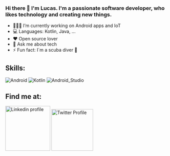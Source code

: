 ### Hi there 👋 I'm Lucas. I'm a passionate software developer, who likes technology and creating new things.

- 🧑🏻‍💻 I’m currently working on Android  apps and IoT
- 💻 Languages: Kotlin, Java, ...
- ❤️ Open source lover
- 💬 Ask me about tech
- ⚡ Fun fact: I´m a scuba diver 🤿

## Skills:
![Android](https://img.shields.io/badge/Android-3DDC84?style=for-the-badge&logo=android&logoColor=green&labelColor=101010)
![Kotlin](https://img.shields.io/badge/Kotlin-0095D5?style=for-the-badge&logo=kotlin&labelColor=101010)
![Android_Studio](https://img.shields.io/badge/Android_Studio-3DDC84?style=for-the-badge&logo=android-studio&labelColor=101010)

## Find me at:

<a title="Linkedin Profile" href="https://www.linkedin.com/in/lucasgs/"><img alt="Linkedin profile" src="https://img.shields.io/badge/LinkedIn-0077B5?style=for-the-badge&logo=linkedin&logoColor=white" width="140"/></a>
<a title="Twitter Profile" href="https://www.linkedin.com/in/lucasgs/"><img alt="Twitter Profile" src="https://img.shields.io/badge/Twitter-1DA1F2?style=for-the-badge&logo=twitter&logoColor=white" width="130"/></a>
